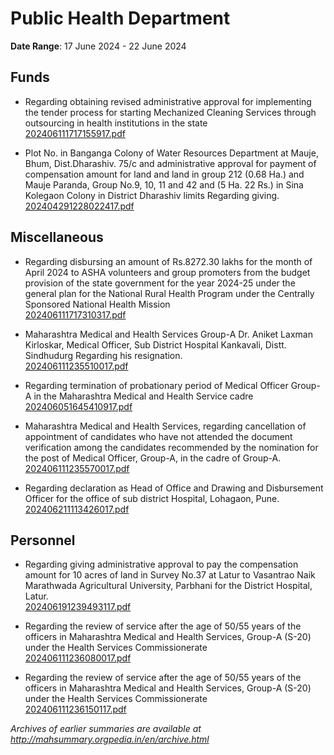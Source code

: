 # Public Health Department

**Date Range**: 17 June 2024 - 22 June 2024


## Funds
- Regarding obtaining revised administrative approval for implementing the tender process for starting Mechanized Cleaning Services through outsourcing in health institutions in the state\
  [202406111717155917.pdf](https://gr.maharashtra.gov.in/Site/Upload/Government%20Resolutions/English/202406111717155917.pdf)

- Plot No. in Banganga Colony of Water Resources Department at Mauje, Bhum, Dist.Dharashiv. 75/c and administrative approval for payment of compensation amount for land and land in group 212 (0.68 Ha.) and Mauje Paranda, Group No.9, 10, 11 and 42 and (5 Ha. 22 Rs.) in Sina Kolegaon Colony in District Dharashiv limits Regarding giving.\
  [202404291228022417.pdf](https://gr.maharashtra.gov.in/Site/Upload/Government%20Resolutions/English/202404291228022417.pdf)

## Miscellaneous
- Regarding disbursing an amount of Rs.8272.30 lakhs for the month of April 2024 to ASHA volunteers and group promoters from the budget provision of the state government for the year 2024-25 under the general plan for the National Rural Health Program under the Centrally Sponsored National Health Mission\
  [202406111717310317.pdf](https://gr.maharashtra.gov.in/Site/Upload/Government%20Resolutions/English/202406111717310317.pdf)

- Maharashtra Medical and Health Services Group-A   Dr. Aniket Laxman Kirloskar, Medical Officer, Sub District Hospital Kankavali, Distt. Sindhudurg  Regarding his resignation.\
  [202406111235510017.pdf](https://gr.maharashtra.gov.in/Site/Upload/Government%20Resolutions/English/202406111235510017.pdf)

- Regarding termination of probationary period of Medical Officer Group-A in the Maharashtra Medical and Health Service cadre\
  [202406051645410917.pdf](https://gr.maharashtra.gov.in/Site/Upload/Government%20Resolutions/English/202406051645410917.pdf)

- Maharashtra Medical and Health Services, regarding cancellation of appointment of candidates who have not attended the document verification among the candidates recommended by the nomination for the post of Medical Officer, Group-A, in the cadre of Group-A.\
  [202406111235570017.pdf](https://gr.maharashtra.gov.in/Site/Upload/Government%20Resolutions/English/202406111235570017.pdf)

- Regarding declaration as Head of Office and Drawing and Disbursement Officer for the office of sub district Hospital, Lohagaon, Pune.\
  [202406211113426017.pdf](https://gr.maharashtra.gov.in/Site/Upload/Government%20Resolutions/English/202406211113426017.pdf)

## Personnel
- Regarding giving administrative approval to pay the compensation amount for 10 acres of land in Survey No.37 at Latur to Vasantrao Naik Marathwada Agricultural University, Parbhani for the District Hospital, Latur.\
  [202406191239493117.pdf](https://gr.maharashtra.gov.in/Site/Upload/Government%20Resolutions/English/202406191239493117.pdf)

- Regarding the review of service after the age of 50/55 years of the officers in Maharashtra Medical and Health Services, Group-A (S-20) under the Health Services Commissionerate\
  [202406111236080017.pdf](https://gr.maharashtra.gov.in/Site/Upload/Government%20Resolutions/English/202406111236080017.pdf)

- Regarding the review of service after the age of 50/55 years of the officers in Maharashtra Medical and Health Services, Group-A (S-20) under the Health Services Commissionerate\
  [202406111236150117.pdf](https://gr.maharashtra.gov.in/Site/Upload/Government%20Resolutions/English/202406111236150117.pdf)


*Archives of earlier summaries are available at http://mahsummary.orgpedia.in/en/archive.html*